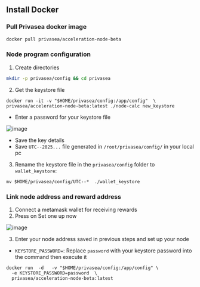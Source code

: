 ## Install Docker

### Pull Privasea docker image
```bash
docker pull privasea/acceleration-node-beta
```

### Node program configuration
1. Create directories
```bash
mkdir -p privasea/config && cd privasea
```

2. Get the keystore file
```
docker run -it -v "$HOME/privasea/config:/app/config"  \
privasea/acceleration-node-beta:latest ./node-calc new_keystore
```
* Enter a password for your keystore file

![image](https://github.com/user-attachments/assets/417187be-8d51-4cfc-b90f-1e4c1f5225e8)

* Save the key details
* Save `UTC--2025...` file generated in `/root/privasea/config/` in your local pc

3. Rename the keystore file in the `privasea/config` folder to `wallet_keystore`:
```console
mv $HOME/privasea/config/UTC--*  ./wallet_keystore 
```

### Link node address and reward address
1. Connect a metamask wallet for receiving rewards
2. Press on Set one up now

![image](https://github.com/user-attachments/assets/727c834e-bbc4-47fd-acda-35795ce380b6)

3. Enter your node address saved in previous steps and set up your node
* `KEYSTORE_PASSWORD=`: Replace `password` with your keystore password into the command then execute it
```
docker run  -d   -v "$HOME/privasea/config:/app/config" \
  -e KEYSTORE_PASSWORD=password  \
  privasea/acceleration-node-beta:latest
```
